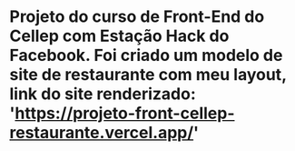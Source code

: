 # Projeto do curso de Front-End do Cellep com Estação Hack do Facebook. Foi criado um modelo de site de restaurante com meu layout, link do site renderizado: 'https://projeto-front-cellep-restaurante.vercel.app/'
